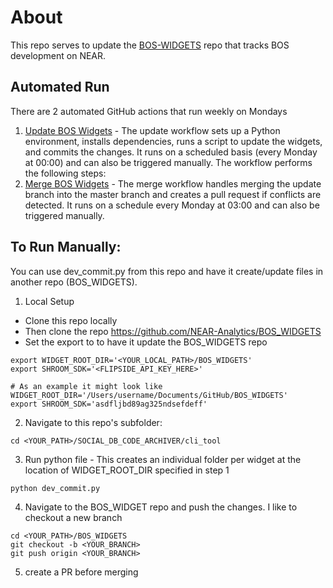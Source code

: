 # About
This repo serves to update the [BOS-WIDGETS](https://github.com/NEAR-Analytics/BOS_WIDGETS) repo that tracks BOS development on NEAR.

## Automated Run
There are 2 automated GitHub actions that run weekly on Mondays
1. [Update BOS Widgets](https://github.com/NEAR-Analytics/SOCIAL_DB_CODE_ARCHIVER/actions/workflows/merge.yml) - The update workflow sets up a Python environment, installs dependencies, runs a script to update the widgets, and commits the changes. It runs on a scheduled basis (every Monday at 00:00) and can also be triggered manually. The workflow performs the following steps:
2. [Merge BOS Widgets](https://github.com/NEAR-Analytics/SOCIAL_DB_CODE_ARCHIVER/actions/workflows/update.yml) - The merge workflow handles merging the update branch into the master branch and creates a pull request if conflicts are detected. It runs on a schedule every Monday at 03:00 and can also be triggered manually.

## To Run Manually:
You can use dev_commit.py from this repo and have it create/update files in another repo (BOS_WIDGETS).

1. Local Setup
- Clone this repo locally
- Then clone the repo https://github.com/NEAR-Analytics/BOS_WIDGETS
- Set the export to to have it update the BOS_WIDGETS repo

```
export WIDGET_ROOT_DIR='<YOUR_LOCAL_PATH>/BOS_WIDGETS'
export SHROOM_SDK='<FLIPSIDE_API_KEY_HERE>'

# As an example it might look like
WIDGET_ROOT_DIR='/Users/username/Documents/GitHub/BOS_WIDGETS'
export SHROOM_SDK='asdfljbd89ag325ndsefdeff'
```

2. Navigate to this repo's subfolder: 
```
cd <YOUR_PATH>/SOCIAL_DB_CODE_ARCHIVER/cli_tool
```
3. Run python file - This creates an individual folder per widget at the location of WIDGET_ROOT_DIR specified in step 1
``` 
python dev_commit.py
```

4. Navigate to the BOS_WIDGET repo and push the changes. I like to checkout a new branch
```
cd <YOUR_PATH>/BOS_WIDGETS
git checkout -b <YOUR_BRANCH>
git push origin <YOUR_BRANCH>
```

5. create a PR before merging